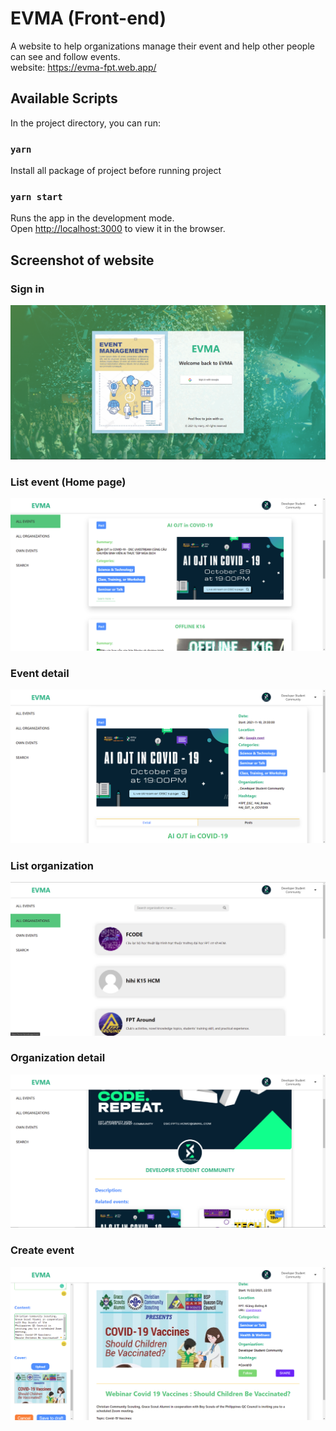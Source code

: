 # EVMA (Front-end)

A website to help organizations manage their event and help other people can see and follow events.\
website: https://evma-fpt.web.app/

## Available Scripts

In the project directory, you can run:

### `yarn`

Install all package of project before running project

### `yarn start`

Runs the app in the development mode.\
Open [http://localhost:3000](http://localhost:3000) to view it in the browser.

## Screenshot of website

### Sign in
![Sign in](https://github.com/kaizer7121/EVMA__Front-end/blob/master/screenshot/Sign-in.png)

### List event (Home page)
![List event (Home page)](https://github.com/kaizer7121/EVMA__Front-end/blob/master/screenshot/Home.png)

### Event detail
![Event detail](https://github.com/kaizer7121/EVMA__Front-end/blob/master/screenshot/Event-detail.png)

### List organization
![List organization](https://github.com/kaizer7121/EVMA__Front-end/blob/master/screenshot/List-organization.png)

### Organization detail
![Organization detail](https://github.com/kaizer7121/EVMA__Front-end/blob/master/screenshot/Organization-detail.png)

### Create event
![Create event](https://github.com/kaizer7121/EVMA__Front-end/blob/master/screenshot/Create-event.png)
